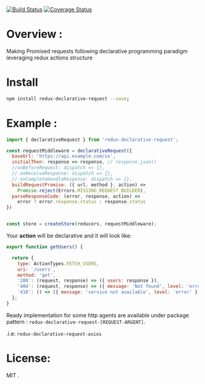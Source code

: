 [![Build Status](https://travis-ci.org/abdennour/redux-declarative-request.svg?branch=master)](https://travis-ci.org/abdennour/redux-declarative-request)
[![Coverage Status](https://coveralls.io/repos/github/abdennour/redux-declarative-request/badge.svg?branch=master)](https://coveralls.io/github/abdennour/redux-declarative-request?branch=master)

# Overview :

Making Promised requests following declarative programming paradigm leveraging redux actions structure

# Install

```bash
npm install redux-declarative-request --save;
```

# Example :

```js
import { declarativeRequest } from 'redux-declarative-request';

const requestMiddleware = declarativeRequest({
  baseUrl: 'https://api.example.com/xx',
  initialThen: response => response, // response.json()
  //onBeforeRequest: dispatch => {},
  // onReceiveResponse: dispatch => {},
  // onCompleteHandleResponse: dispatch => {},
  buildRequestPromise: ({ url, method }, action) =>
    Promise.reject(Errors.MISSING_REQUEST_BUILDER),
  parseResponseCode: (error, response, action) =>
    error ? error.response.status : response.status
})


const store = createStore(reducers, requestMiddleware);
```

Your **action** will be declarative and it will look like: 

```js
export function getUsers() {

  return {
    type: ActionTypes.FETCH_USERS,
    uri: `/users`,
    method: 'get',
    '200': (request, response) => ({ users: response }),
    '404': (request, response) => ({ message: 'Not found', level: 'error' }), // Build your middleware to listen to notifications
    '410': () => ({ message: 'service not available', level: 'error' }) 
  };
}
```



Ready implementation for some http agents are available under package pattern : `redux-declarative-request-[REQUEST-ARGENT]`.

.i.e: `redux-declarative-request-axios`

# License:

MIT .
